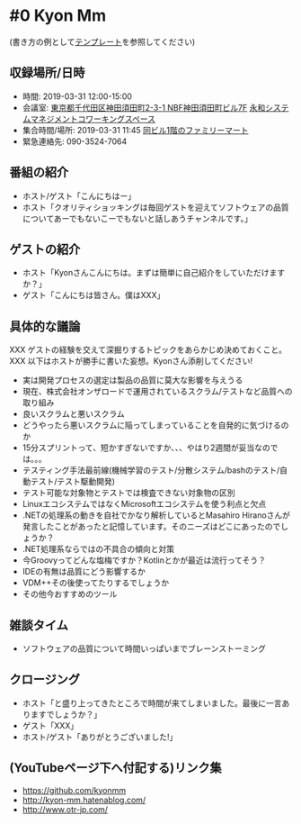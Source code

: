 # #0 Kyon Mm

(書き方の例として[テンプレート](../../template/README.md)を参照してください)

## 収録場所/日時

* 時間: 2019-03-31 12:00-15:00
* 会議室: [東京都千代田区神田須田町2-3-1 NBF神田須田町ビル7F](https://goo.gl/maps/8R75fjgvfrG2) [永和システムマネジメントコワーキングスペース](https://www.esm.co.jp/coworking/)
* 集合時間/場所: 2019-03-31 11:45 [同ビル1階のファミリーマート](https://goo.gl/maps/cGdWDkz1h372)
* 緊急連絡先: 090-3524-7064

## 番組の紹介

* ホスト/ゲスト「こんにちはー」
* ホスト「クオリティショッキングは毎回ゲストを迎えてソフトウェアの品質についてあーでもないこーでもないと話しあうチャンネルです。」

## ゲストの紹介

* ホスト「Kyonさんこんにちは。まずは簡単に自己紹介をしていただけますか？」
* ゲスト「こんにちは皆さん。僕はXXX」

## 具体的な議論

XXX ゲストの経験を交えて深掘りするトピックをあらかじめ決めておくこと。
XXX 以下はホストが勝手に書いた妄想。Kyonさん添削してください!

* 実は開発プロセスの選定は製品の品質に莫大な影響を与えうる
* 現在、株式会社オンザロードで運用されているスクラム/テストなど品質への取り組み
* 良いスクラムと悪いスクラム
* どうやったら悪いスクラムに陥ってしまっていることを自発的に気づけるのか
* 15分スプリントって、短かすぎないですか、、、やはり2週間が妥当なのでは。。。
* テスティング手法最前線(機械学習のテスト/分散システム/bashのテスト/自動テスト/テスト駆動開発)
* テスト可能な対象物とテストでは検査できない対象物の区別
* LinuxエコシステムではなくMicrosoftエコシステムを使う利点と欠点
* .NETの処理系の動きを自社でかなり解析しているとMasahiro Hiranoさんが発言したことがあったと記憶しています。そのニーズはどこにあったのでしょうか？
* .NET処理系ならではの不具合の傾向と対策
* 今Groovyってどんな塩梅ですか？Kotlinとかが最近は流行ってそう？
* IDEの有無は品質にどう影響するか
* VDM++その後使ってたりするでしょうか
* その他今おすすめのツール

## 雑談タイム

* ソフトウェアの品質について時間いっぱいまでブレーンストーミング

## クロージング

* ホスト「と盛り上ってきたところで時間が来てしまいました。最後に一言ありますでしょうか？」
* ゲスト「XXX」
* ホスト/ゲスト「ありがとうございました!」

## (YouTubeページ下へ付記する)リンク集

* https://github.com/kyonmm
* http://kyon-mm.hatenablog.com/
* http://www.otr-jp.com/
